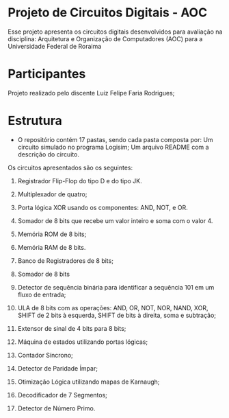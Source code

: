 #  Projeto de Circuitos Digitais - AOC

Esse projeto apresenta os circuitos digitais desenvolvidos para avaliação na disciplina: Arquitetura e Organização de Computadores (AOC) para a Universidade Federal de Roraima

# Participantes

Projeto realizado pelo discente Luiz Felipe Faria Rodrigues;

# Estrutura

   -   O repositório contém 17 pastas, sendo cada pasta composta por:
Um circuito simulado no programa Logisim;
Um arquivo README com a descrição do circuito.

Os circuitos apresentados são os seguintes:

1.  Registrador Flip-Flop do tipo D e do tipo JK.

3.  Multiplexador de quatro;
4.  Porta lógica XOR usando os componentes: AND, NOT, e OR.
5.  Somador de 8 bits que recebe um valor inteiro e soma com o valor 4.
6.  Memória ROM de 8 bits;
7.  Memória RAM de 8 bits.
8.  Banco de Registradores de 8 bits;
9.  Somador de 8 bits
10.  Detector de sequência binária para identificar a sequência 101 em um fluxo de entrada;
11.  ULA de 8 bits com as operações: AND, OR, NOT, NOR, NAND, XOR, SHIFT de 2 bits à esquerda, SHIFT de bits à direita, soma e subtração;
12.  Extensor de sinal de 4 bits para 8 bits;
13.  Máquina de estados utilizando portas lógicas;
14.  Contador Síncrono;
15.  Detector de Paridade Ímpar;
16.  Otimização Lógica utilizando mapas de Karnaugh;
17.  Decodificador de 7 Segmentos;
18.  Detector de Número Primo.
